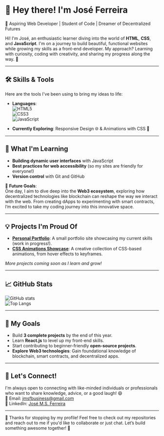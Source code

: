 # 👋 Hey there! I'm José Ferreira

🌟 Aspiring Web Developer | Student of Code | Dreamer of Decentralized Futures  

Hi! I'm José, an enthusiastic learner diving into the world of **HTML**, **CSS**, and **JavaScript**. I'm on a journey to build beautiful, functional websites while growing my skills as a front-end developer. My approach? Learning with curiosity, coding with creativity, and sharing my progress along the way. 🚀  

---

## 🛠️ Skills & Tools  
Here are the tools I've been using to bring my ideas to life:  
- **Languages**:  
  ![HTML5](https://img.shields.io/badge/HTML-E34F26?style=for-the-badge&logo=html5&logoColor=white)  
  ![CSS3](https://img.shields.io/badge/CSS-1572B6?style=for-the-badge&logo=css3&logoColor=white)  
  ![JavaScript](https://img.shields.io/badge/JavaScript-F7DF1E?style=for-the-badge&logo=javascript&logoColor=black)  

- **Currently Exploring**: Responsive Design 🌐 & Animations with CSS 🎨  

---

## 🌱 What I'm Learning  
- **Building dynamic user interfaces** with JavaScript  
- **Best practices for web accessibility** (so my sites are friendly for everyone!)  
- **Version control** with Git and GitHub  

🚀 **Future Goals**:  
One day, I aim to dive deep into the **Web3 ecosystem**, exploring how decentralized technologies like blockchain can reshape the way we interact with the web. From creating dApps to experimenting with smart contracts, I’m excited to take my coding journey into this innovative space.

---

## 💡 Projects I'm Proud Of  
- **[Personal Portfolio](#)**: A small portfolio site showcasing my current skills (work in progress!).  
- **[CSS Animations Showcase](#)**: A creative collection of CSS-based animations, from hover effects to keyframes.  

*More projects coming soon as I learn and grow!*

---

## 📈 GitHub Stats
![GitHub stats](https://github-readme-stats.vercel.app/api?username=x1nnas&show_icons=true&theme=tokyonight)  
![Top Langs](https://github-readme-stats.vercel.app/api/top-langs/?username=x1nnas&layout=compact&theme=tokyonight)  

---

## 🎯 My Goals
- Build **3 complete projects** by the end of this year.  
- Learn **React.js** to level up my front-end skills.  
- Start contributing to beginner-friendly **open-source projects**.  
- **Explore Web3 technologies**: Gain foundational knowledge of blockchain, smart contracts, and decentralized apps.

---

## 💌 Let's Connect!  
I'm always open to connecting with like-minded individuals or professionals who want to share knowledge, advice, or a good laugh! 😄  
📧 Email: [jmsfbusiness@gmail.com](mailto:jmsfbusiness@gmail.com)  
💼 LinkedIn: [José M.S. Ferreira](https://www.linkedin.com/in/jose-msferreira)  

---

👀 Thanks for stopping by my profile! Feel free to check out my repositories and reach out to me if you'd like to collaborate or just chat. Let’s build something awesome together! 🚀  

